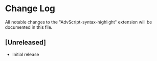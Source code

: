 # Change Log

All notable changes to the "AdvScript-syntax-highlight" extension will be documented in this file.

## [Unreleased]

- Initial release